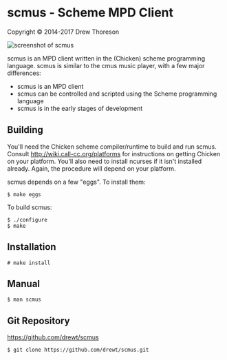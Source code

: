 scmus - Scheme MPD Client
=========================

Copyright © 2014-2017 Drew Thoreson

![screenshot of scmus](https://raw.github.com/drewt/scmus/master/screens/scmus.png "scmus - queue view")

scmus is an MPD client written in the (Chicken) scheme programming language.
scmus is similar to the cmus music player, with a few major differences:

* scmus is an MPD client
* scmus can be controlled and scripted using the Scheme programming language
* scmus is in the early stages of development


Building
--------

You'll need the Chicken scheme compiler/runtime to build and run scmus.
Consult http://wiki.call-cc.org/platforms for instructions on getting Chicken
on your platform.  You'll also need to install ncurses if it isn't installed
already.  Again, the procedure will depend on your platform.

scmus depends on a few "eggs".  To install them:

    $ make eggs

To build scmus:

    $ ./configure
    $ make


Installation
------------

    # make install


Manual
------

    $ man scmus


Git Repository
--------------

https://github.com/drewt/scmus

    $ git clone https://github.com/drewt/scmus.git
